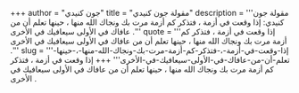 +++
author = "جون كنيدي"
title = "مقولة جون كنيدي"
description = '''مقولة جون كنيدي: إذا وقعت في أزمة ، فتذكر كم أزمة مرت بك ونجاك الله منها ، حينها تعلم أن من عافاك في الأولى سيعافيك في الأخرى .'''
quote = '''إذا وقعت في أزمة ، فتذكر كم أزمة مرت بك ونجاك الله منها ، حينها تعلم أن من عافاك في الأولى سيعافيك في الأخرى .'''
slug = '''إذا-وقعت-في-أزمة-،-فتذكر-كم-أزمة-مرت-بك-ونجاك-الله-منها-،-حينها-تعلم-أن-من-عافاك-في-الأولى-سيعافيك-في-الأخرى'''
+++
إذا وقعت في أزمة ، فتذكر كم أزمة مرت بك ونجاك الله منها ، حينها تعلم أن من عافاك في الأولى سيعافيك في الأخرى .
